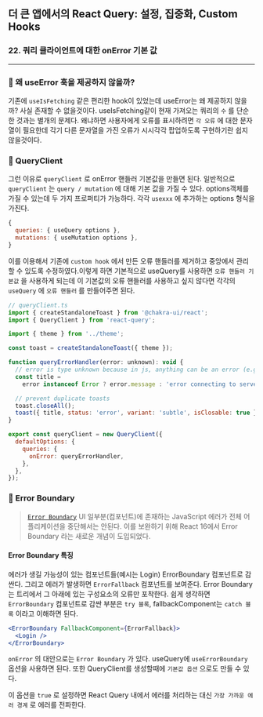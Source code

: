 ## 더 큰 앱에서의 React Query: 설정, 집중화, Custom Hooks
### 22. 쿼리 클라이언트에 대한 onError 기본 값
---------------------------------------------

### 📌 왜 useError 훅을 제공하지 않을까?

기존에 `useIsFetching` 같은 편리한 hook이 있었는데 useError는 왜 제공하지 않을까?
사실 존재할 수 없을것이다. useIsFetching같이 현재 가져오는 쿼리의 `수` 를 단순한 것과는 별개의 문제다. 왜냐하면 사용자에게 오류를 표시하려면 `각 오류` 에 대한 문자열이 필요한데 각기 다른 문자열을 가진 오류가 시시각각 팝업하도록 구현하기란 쉽지 않을것이다.

### 📌 QueryClient

그런 이유로 `queryClient` 로 onError 핸들러 기본값을 만들면 된다.
일반적으로 `queryClient` 는 `query / mutation` 에 대해 기본 값을 가질 수 있다.
options객체를 가질 수 있는데 두 가지 프로퍼티가 가능하다.
각각 `usexxx` 에 추가하는 options 형식을 가진다.
```jsx
{
  queries: { useQuery options },
  mutations: { useMutation options },   
}
```

이를 이용해서 기존에 `custom hook` 에서 만든 오류 핸들러를 제거하고 중앙에서 관리할 수 있도록 수정하였다.이렇게 하면 기본적으로 useQuery를 사용하면 `오류 핸들러 기본값` 을 사용하게 되는데 이 기본값의 오류 핸들러를 사용하고 싶지 않다면 각각의 `useQuery` 에 `오류 핸들러` 를 만들어주면 된다.

```jsx
// queryClient.ts
import { createStandaloneToast } from '@chakra-ui/react';
import { QueryClient } from 'react-query';

import { theme } from '../theme';

const toast = createStandaloneToast({ theme });

function queryErrorHandler(error: unknown): void {
  // error is type unknown because in js, anything can be an error (e.g. throw(5))
  const title =
    error instanceof Error ? error.message : 'error connecting to server';

  // prevent duplicate toasts
  toast.closeAll();
  toast({ title, status: 'error', variant: 'subtle', isClosable: true });
}

export const queryClient = new QueryClient({
  defaultOptions: {
    queries: {
      onError: queryErrorHandler,
    },
  },
});

```

### 📌 Error Boundary

> [`Error Boundary`]
UI 일부분(컴포넌트)에 존재하는 JavaScript 에러가 전체 어플리케이션을 중단해서는 안된다.
이를 보완하기 위해 React 16에서 Error Boundary 라는 새로운 개념이 도입되었다.

#### Error Boundary 특징

에러가 생길 가능성이 있는 컴포넌트들(예시는 Login) ErrorBoundary 컴포넌트로 감싼다. 그리고 에러가 발생하면 `ErrorFallback` 컴포넌트를 보여준다. Error Boundary는 트리에서 그 아래에 있는 구성요소의 오류만 포착한다.
쉽게 생각하면 `ErrorBoundary` 컴포넌트로 감싼 부분은 `try 블록`, fallbackComponent는 `catch 블록` 이라고 이해하면 된다.

```jsx
<ErrorBoundary FallbackComponent={ErrorFallback}>
  <Login />
</ErrorBoundary>
```

`onError` 의 대안으로는 `Error Boundary` 가 있다.
useQuery에 `useErrorBoundary` 옵션을 사용하면 된다. 또한 QueryClient를 생성할때에 `기본값 옵션` 으로도 만들 수 있다.

이 옵션을 `true` 로 설정하면 React Query 내에서 에러를 처리하는 대신 `가장 가까운 에러 경계` 로 에러를 전파한다. 

[`Error Boundary`]: (https://ko.legacy.reactjs.org/docs/error-boundaries.html#gatsby-focus-wrapper)